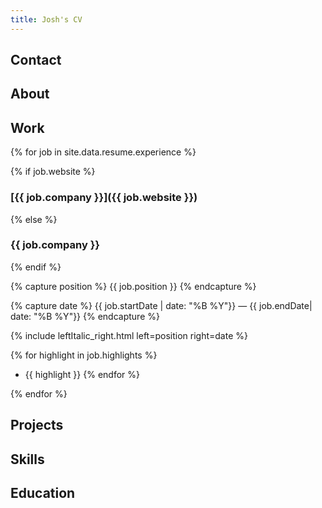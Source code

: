 ```yaml
---
title: Josh's CV
---
```


## Contact

## About

## Work

{% for job in site.data.resume.experience %}

{% if job.website %}

### [{{ job.company }}]({{ job.website }})

{% else %}

### {{ job.company }}

{% endif %}

{% capture position %}
{{ job.position }}
{% endcapture %}

{% capture date %}
{{ job.startDate | date: "%B %Y"}} &mdash; {{ job.endDate| date: "%B %Y"}}
{% endcapture %}

{% include leftItalic_right.html left=position right=date %}

{% for highlight in job.highlights %}
* {{ highlight }} {% endfor %}

{% endfor %}

## Projects

## Skills

## Education